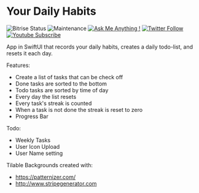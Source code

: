 # Your Daily Habits

![Bitrise Status](https://app.bitrise.io/app/b70a2cae9d2770ac/status.svg?token=IJw5gV1eKNSczg9Lustiqg&branch=main) ![Maintenance](https://img.shields.io/badge/Maintained%3F-yes-green.svg) [![Ask Me Anything !](https://img.shields.io/badge/Ask%20me-anything-1abc9c.svg)](https://twitter.com/matthias_code) [![Twitter Follow](https://img.shields.io/twitter/follow/matthias_code.svg?style=social&label=Follow)](https://twitter.com/matthias_code) [![Youtube Subscribe](https://img.shields.io/youtube/channel/subscribers/UCvMdsKesM05bIG0eq7M5z1g?style=social)](https://www.youtube.com/channel/UCvMdsKesM05bIG0eq7M5z1g?sub_confirmation=1)

App in SwiftUI that records your daily habits, creates a daily todo-list, and resets it each day.

Features:
- Create a list of tasks that can be check off
- Done tasks are sorted to the bottom
- Todo tasks are sorted by time of day
- Every day the list resets
- Every task's streak is counted
- When a task is not done the streak is reset to zero
- Progress Bar

Todo:
- Weekly Tasks
- User Icon Upload
- User Name setting

Tilable Backgrounds created with:
- https://patternizer.com/
- http://www.stripegenerator.com

